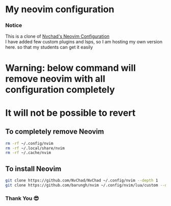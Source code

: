 # My neovim configuration

### Notice  
This is a clone of [Nvchad's Neovim Configuration](https://github.com/NvChad/NvChad)  
I have added few custom plugins and lsps, so I am hosting my own version here. 
so that my students can get it easily  

# Warning: below command will remove neovim with all configuration completely  
# It will not be possible to revert  

## To completely remove Neovim  
```bash
rm -rf ~/.config/nvim
rm -rf ~/.local/share/nvim
rm -rf ~/.cache/nvim
```

## To install Neovim  
```bash
git clone https://github.com/NvChad/NvChad ~/.config/nvim --depth 1
git clone https://github.com/barungh/nvim ~/.config/nvim/lua/custom --depth 1 ; nvim
```

### Thank You 😎

